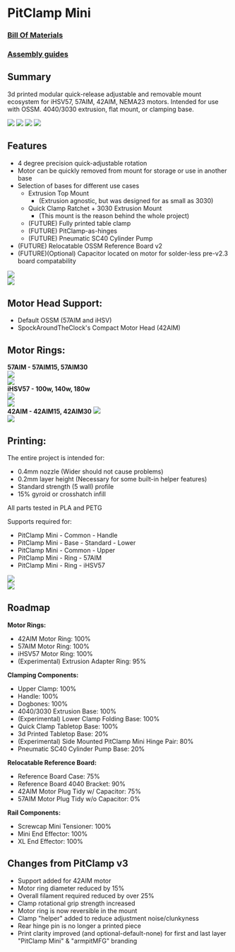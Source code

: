 # PitClamp Mini

### [Bill Of Materials](BOM.md)  

### [Assembly guides](ASSEMBLY_GUIDES.md)

## Summary    
3d printed modular quick-release adjustable and removable mount ecosystem for iHSV57, 57AIM, 42AIM, NEMA23 motors. Intended for use with OSSM. 4040/3030 extrusion, flat mount, or clamping base.


![](Images/Renders/View%203/PitClamp%20Mini%20-%2057AIM%20-%20Complete.png)
![](Images/Renders/View%201/PitClamp%20Mini%20-%2057AIM%20-%20Fully%20Open.png)
![](Images/Renders/View%201/PitClamp%20Mini%20-%2042AIM%20-%20Complete.png)
 ![](Images/Renders/View%203/PitClamp%20Mini%20-%2057AIM%20-%20Clamp%20Only.png)

## Features  
  - 4 degree precision quick-adjustable rotation
  - Motor can be quickly removed from mount for storage or use in another base
  - Selection of bases for different use cases
    - Extrusion Top Mount
      - (Extrusion agnostic, but was designed for as small as 3030)
    - Quick Clamp Ratchet + 3030 Extrusion Mount
      - (This mount is the reason behind the whole project)
    - (FUTURE) Fully printed table clamp
    - (FUTURE) PitClamp-as-hinges
    - (FUTURE) Pneumatic SC40 Cylinder Pump
  - (FUTURE) Relocatable OSSM Reference Board v2
  - (FUTURE)(Optional) Capacitor located on motor for solder-less pre-v2.3 board compatability  


![](Images/Photos/PitClamp%20Mini%2057AIM30%204040%20Extrusion.jpg)  
![](Images/Photos/PitClamp%20Mini%2042AIM15%20Quick%20Clamp.jpg)  


## Motor Head Support:
  - Default OSSM (57AIM and iHSV)
  - SpockAroundTheClock's Compact Motor Head (42AIM)


## Motor Rings:

**57AIM - 57AIM15, 57AIM30**  
![](Images/Renders/View%204/PitClamp%20Mini%20-%2057AIM%20-%20Without%20Head.png)  
![](Images/Renders/View%201/PitClamp%20Mini%20-%2057AIM%20-%20Complete.png)  
**iHSV57 -  100w, 140w, 180w**  
![](Images/Renders/View%204/PitClamp%20Mini%20-%20iHSV57%20-%20Without%20Head.png)  
![](Images/Renders/View%201/PitClamp%20Mini%20-%20iHSV57%20-%20Complete.png)  
**42AIM - 42AIM15, 42AIM30**
![](Images/Renders/View%204/PitClamp%20Mini%20-%2042AIM%20-%20Without%20Head.png)  
![](Images/Renders/View%201/PitClamp%20Mini%20-%2042AIM%20-%20Complete.png)  


## Printing:
The entire project is intended for:  
  - 0.4mm nozzle (Wider should not cause problems)
  - 0.2mm layer height (Necessary for some built-in helper features)
  - Standard strength (5 wall) profile
  - 15% gyroid or crosshatch infill  

All parts tested in PLA and PETG  

Supports required for:
  - PitClamp Mini - Common - Handle
  - PitClamp Mini - Base - Standard - Lower
  - PitClamp Mini - Common - Upper
  - PitClamp Mini - Ring - 57AIM
  - PitClamp Mini - Ring - iHSV57

![](Images/Print/PitClamp%20Mini.png)  
![](Images/Print/PitClamp%20Mini%20-%20Rings.png)  

## Roadmap  
**Motor Rings:**
  - 42AIM Motor Ring: 100%  
  - 57AIM Motor Ring: 100%
  - iHSV57 Motor Ring: 100%
  - (Experimental) Extrusion Adapter Ring: 95%

**Clamping Components:**
  - Upper Clamp: 100%  
  - Handle: 100%  
  - Dogbones: 100% 
  - 4040/3030 Extrusion Base: 100%
  - (Experimental) Lower Clamp Folding Base: 100%
  - Quick Clamp Tabletop Base: 100%
  - 3d Printed Tabletop Base: 20%
  - (Experimental) Side Mounted PitClamp Mini Hinge Pair: 80%
  - Pneumatic SC40 Cylinder Pump Base: 20%

**Relocatable Reference Board:**
  - Reference Board Case: 75%  
  - Reference Board 4040 Bracket: 90%
  - 42AIM Motor Plug Tidy w/ Capacitor: 75%
  - 57AIM Motor Plug Tidy w/o Capacitor: 0%

**Rail Components:**
  - Screwcap Mini Tensioner: 100%
  - Mini End Effector: 100%
  - XL End Effector: 100%

## Changes from PitClamp v3 
  - Support added for 42AIM motor  
  - Motor ring diameter reduced by 15%  
  - Overall filament required reduced by over 25%  
  - Clamp rotational grip strength increased
  - Motor ring is now reversible in the mount  
  - Clamp "helper" added to reduce adjustment noise/clunkyness  
  - Rear hinge pin is no longer a printed piece
  - Print clarity improved (and optional-default-none) for first and last layer "PitClamp Mini" & "armpitMFG" branding  
